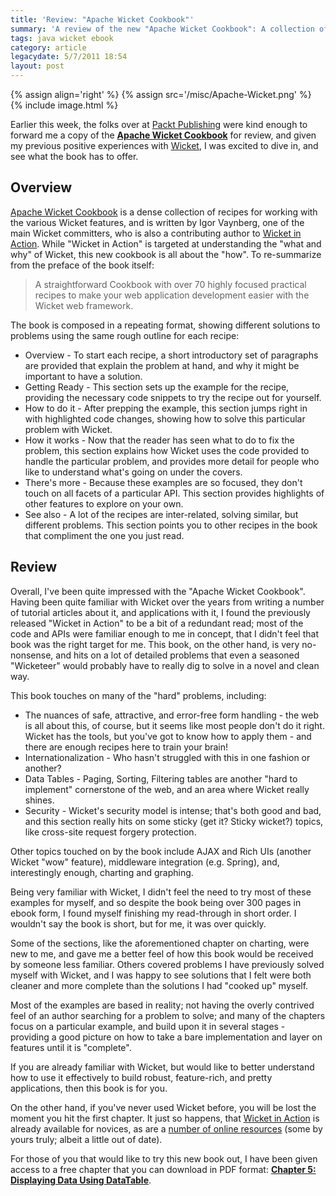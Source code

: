 ```yaml
---
title: 'Review: "Apache Wicket Cookbook"'
summary: 'A review of the new "Apache Wicket Cookbook": A collection of code solutions for a variety of problems in Apache Wicket.'
tags: java wicket ebook
category: article
legacydate: 5/7/2011 18:54
layout: post
---
```


{% assign align='right' %}
{% assign src='/misc/Apache-Wicket.png' %}
{% include image.html %}

Earlier this week, the folks over at [Packt Publishing](http://www.packtpub.com/) were kind enough to forward me a copy of the **[Apache Wicket Cookbook](http://link.packtpub.com/D58AdD)** for review, and given my previous positive experiences with [Wicket](http://wicket.apache.org/), I was excited to dive in, and see what the book has to offer.

## Overview

[Apache Wicket Cookbook](http://link.packtpub.com/D58AdD) is a dense collection of recipes for working with the various Wicket features, and is written by Igor Vaynberg, one of the main Wicket committers, who is also a contributing author to [Wicket in Action](http://wicketinaction.com/). While "Wicket in Action" is targeted at understanding the "what and why" of Wicket, this new cookbook is all about the "how". To re-summarize from the preface of the book itself:

> A straightforward Cookbook with over 70 highly focused practical recipes to make your web application development easier with the Wicket web framework.

The book is composed in a repeating format, showing different solutions to problems using the same rough outline for each recipe:

* Overview - To start each recipe, a short introductory set of paragraphs are provided that explain the problem at hand, and why it might be important to have a solution.
* Getting Ready - This section sets up the example for the recipe, providing the necessary code snippets to try the recipe out for yourself.
* How to do it - After prepping the example, this section jumps right in with highlighted code changes, showing how to solve this particular problem with Wicket.
* How it works - Now that the reader has seen what to do to fix the problem, this section explains how Wicket uses the code provided to handle the particular problem, and provides more detail for people who like to understand what's going on under the covers.
* There's more - Because these examples are so focused, they don't touch on all facets of a particular API. This section provides highlights of other features to explore on your own.
* See also - A lot of the recipes are inter-related, solving similar, but different problems. This section points you to other recipes in the book that compliment the one you just read.

## Review

Overall, I've been quite impressed with the "Apache Wicket Cookbook". Having been quite familiar with Wicket over the years from writing a number of tutorial articles about it, and applications with it, I found the previously released "Wicket in Action" to be a bit of a redundant read; most of the code and APIs were familiar enough to me in concept, that I didn't feel that book was the right target for me. This book, on the other hand, is very no-nonsense, and hits on a lot of detailed problems that even a seasoned "Wicketeer" would probably have to really dig to solve in a novel and clean way.

This book touches on many of the "hard" problems, including:

* The nuances of safe, attractive, and error-free form handling - the web is all about this, of course, but it seems like most people don't do it right. Wicket has the tools, but you've got to know how to apply them - and there are enough recipes here to train your brain!
* Internationalization - Who hasn't struggled with this in one fashion or another?
* Data Tables - Paging, Sorting, Filtering tables are another "hard to implement" cornerstone of the web, and an area where Wicket really shines.
* Security - Wicket's security model is intense; that's both good and bad, and this section really hits on some sticky (get it? Sticky wicket?) topics, like cross-site request forgery protection.

Other topics touched on by the book include AJAX and Rich UIs (another Wicket "wow" feature), middleware integration (e.g. Spring), and, interestingly enough, charting and graphing.

Being very familiar with Wicket, I didn't feel the need to try most of these examples for myself, and so despite the book being over 300 pages in ebook form, I found myself finishing my read-through in short order. I wouldn't say the book is short, but for me, it was over quickly.

Some of the sections, like the aforementioned chapter on charting, were new to me, and gave me a better feel of how this book would be received by someone less familiar. Others covered problems I have previously solved myself with Wicket, and I was happy to see solutions that I felt were both cleaner and more complete than the solutions I had "cooked up" myself.

Most of the examples are based in reality; not having the overly contrived feel of an author searching for a problem to solve; and many of the chapters focus on a particular example, and build upon it in several stages - providing a good picture on how to take a bare implementation and layer on features until it is "complete".

If you are already familiar with Wicket, but would like to better understand how to use it effectively to build robust, feature-rich, and pretty applications, then this book is for you.

On the other hand, if you've never used Wicket before, you will be lost the moment you hit the first chapter. It just so happens, that [Wicket in Action](http://wicketinaction.com/book/) is already available for novices, as are a [number of online resources](http://www.google.com/search?sourceid=chrome&ie=UTF-8&q=wicket+tutorial) (some by yours truly; albeit a little out of date).

For those of you that would like to try this new book out, I have been given access to a free chapter that you can download in PDF format: **[Chapter 5: Displaying Data Using DataTable](http://www.packtpub.com/sites/default/files/1605OS-Chapter-5-Displaying-Data-Using-DataTable.pdf?utm_source=packtpub&utm_medium=free&utm_campaign=pdf)**.